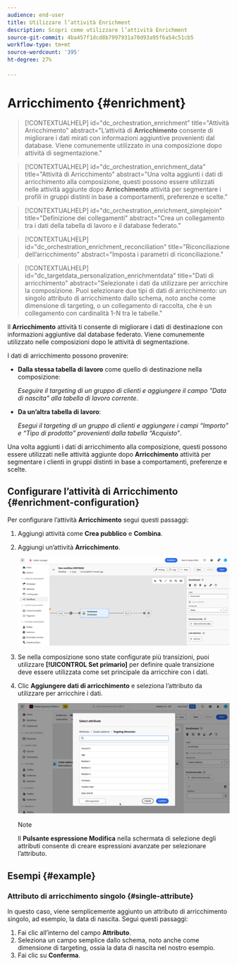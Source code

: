 ```yaml
---
audience: end-user
title: Utilizzare l’attività Enrichment
description: Scopri come utilizzare l’attività Enrichment
source-git-commit: 4ba457f1dcd8b7997931a70d93a95f6a54c51cb5
workflow-type: tm+mt
source-wordcount: '395'
ht-degree: 27%

---
```



# Arricchimento {#enrichment}

>[!CONTEXTUALHELP]
>id="dc_orchestration_enrichment"
>title="Attività Arricchimento"
>abstract="L’attività di **Arricchimento** consente di migliorare i dati mirati con informazioni aggiuntive provenienti dal database. Viene comunemente utilizzato in una composizione dopo attività di segmentazione."

>[!CONTEXTUALHELP]
>id="dc_orchestration_enrichment_data"
>title="Attività di Arricchimento"
>abstract="Una volta aggiunti i dati di arricchimento alla composizione, questi possono essere utilizzati nelle attività aggiunte dopo **Arricchimento** attività per segmentare i profili in gruppi distinti in base a comportamenti, preferenze e scelte."

>[!CONTEXTUALHELP]
>id="dc_orchestration_enrichment_simplejoin"
>title="Definizione dei collegamenti"
>abstract="Crea un collegamento tra i dati della tabella di lavoro e il database federato."

>[!CONTEXTUALHELP]
>id="dc_orchestration_enrichment_reconciliation"
>title="Riconciliazione dell’arricchimento"
>abstract="Imposta i parametri di riconciliazione."

>[!CONTEXTUALHELP]
>id="dc_targetdata_personalization_enrichmentdata"
>title="Dati di arricchimento"
>abstract="Selezionate i dati da utilizzare per arricchire la composizione. Puoi selezionare due tipi di dati di arricchimento: un singolo attributo di arricchimento dallo schema, noto anche come dimensione di targeting, o un collegamento di raccolta, che è un collegamento con cardinalità 1-N tra le tabelle."

Il **Arricchimento** attività ti consente di migliorare i dati di destinazione con informazioni aggiuntive dal database federato. Viene comunemente utilizzato nelle composizioni dopo le attività di segmentazione.

I dati di arricchimento possono provenire:

* **Dalla stessa tabella di lavoro** come quello di destinazione nella composizione:

  *Eseguire il targeting di un gruppo di clienti e aggiungere il campo &quot;Data di nascita&quot; alla tabella di lavoro corrente*.

* **Da un’altra tabella di lavoro**:

  *Esegui il targeting di un gruppo di clienti e aggiungere i campi “Importo” e “Tipo di prodotto” provenienti dalla tabella “Acquisto”*.

Una volta aggiunti i dati di arricchimento alla composizione, questi possono essere utilizzati nelle attività aggiunte dopo **Arricchimento** attività per segmentare i clienti in gruppi distinti in base a comportamenti, preferenze e scelte.

<!--For instance, you can add to the working table information related to customers' purchases and use this data to personalize emails with their latest purchase or the amount spent on these purchases.-->

## Configurare l’attività di Arricchimento {#enrichment-configuration}

Per configurare l’attività **Arricchimento** segui questi passaggi:

1. Aggiungi attività come **Crea pubblico** e **Combina**.
1. Aggiungi un’attività **Arricchimento**.

   ![](../assets/enrichment.png)

1. Se nella composizione sono state configurate più transizioni, puoi utilizzare **[!UICONTROL Set primario]** per definire quale transizione deve essere utilizzata come set principale da arricchire con i dati.

1. Clic **Aggiungere dati di arricchimento** e seleziona l’attributo da utilizzare per arricchire i dati.

   ![](../assets/enrichment-add.png)

   >[!NOTE]
   >
   >Il **Pulsante espressione Modifica** nella schermata di selezione degli attributi consente di creare espressioni avanzate per selezionare l’attributo.

<!--PAS VU SUR INSTANCE: You can select two types of enrichment data: a single enrichment attribute from the target dimension, or a collection link. Each of these types is detailed in the examples below:

    * [Single enrichment attribute](#single-attribute)
    * [Collection lnk](#collection-link)-->

## Esempi {#example}

### Attributo di arricchimento singolo {#single-attribute}

In questo caso, viene semplicemente aggiunto un attributo di arricchimento singolo, ad esempio, la data di nascita. Segui questi passaggi:

1. Fai clic all’interno del campo **Attributo**.
1. Seleziona un campo semplice dallo schema, noto anche come dimensione di targeting, ossia la data di nascita nel nostro esempio.
1. Fai clic su **Conferma**.

<!--### Collection link {#collection-link}

In this more complex use case, we will select a collection link which is a link with a 1-N cardinality between tables. Let's retrieve the three latest purchases that are less than 100$. For this you need to define:

* an enrichment attribute: the **Total amount** field
* the number of lines to retrieve: 3
* a filter: filter out items that are greater than 100$
* a sorting: descendant sorting on the **Order date** field. 

#### Add the attribute {#add-attribute}

This is where you select the collection link to use as enrichment data.

1. Click inside the **Attribute** field.
1. Click **Display advanced attributes**.
1. Select the **Total amount** field from the **Purchases** table. 

#### Define the collection settings{#collection-settings}

Then, define how the data is collected and the number of records to retrieve.

1. Select **Collect data** in the **Select how the data is collected** drop-down.
1. Type "3" in the **Lines to retrieve (Columns to create)** field. 

If you want, for example, to get the average amount of purchases for a customer, select **Aggregated data** instead, and select **Average** in the **Aggregate function** drop-down.

#### Define the filters{#collection-filters}

Here, we define the maximum value for the enrichment attribute. We filter out items that are greater than 100$. [Learn how to work with the query modeler](../../query/query-modeler-overview.md)

1. Click **Edit filters**.
1. Add the two following filters: **Total amount** exists AND **Total amount** is less than 100. The first one filters NULL values as they would appear as the greatest value.
1. Click **Confirm**.

#### Define the sorting{#collection-sorting}

We now need to apply sorting in order to retrieve the three **latest** purchases.

1. Activate the **Enable sorting** option.
1. Click inside the **Attribute** field.
1. Select the **Order date** field.
1. Click **Confirm**. 
1. Select **Descending** from the **Sort** drop-down.-->
